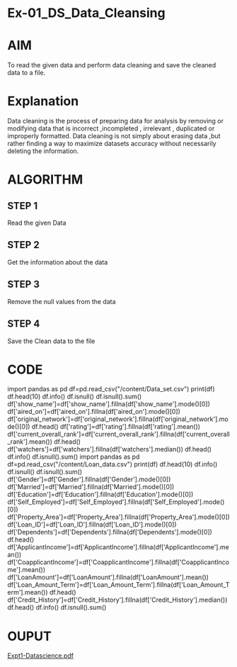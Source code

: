 # Ex-01_DS_Data_Cleansing
# AIM
To read the given data and perform data cleaning and save the cleaned data to a file.

# Explanation
Data cleaning is the process of preparing data for analysis by removing or modifying data that is incorrect ,incompleted , irrelevant , duplicated or improperly formatted. Data cleaning is not simply about erasing data ,but rather finding a way to maximize datasets accuracy without necessarily deleting the information.

# ALGORITHM
## STEP 1
Read the given Data

## STEP 2
Get the information about the data

## STEP 3
Remove the null values from the data

## STEP 4
Save the Clean data to the file


# CODE

import pandas as pd
df=pd.read_csv("/content/Data_set.csv")
print(df)
df.head(10) 
df.info()
df.isnull() 
df.isnull().sum() 
df['show_name']=df['show_name'].fillna(df['show_name'].mode()[0]) 
df['aired_on']=df['aired_on'].fillna(df['aired_on'].mode()[0])
df['original_network']=df['original_network'].fillna(df['original_network'].mode()[0])
df.head() 
df['rating']=df['rating'].fillna(df['rating'].mean()) 
df['current_overall_rank']=df['current_overall_rank'].fillna(df['current_overall_rank'].mean())
df.head()
df['watchers']=df['watchers'].fillna(df['watchers'].median()) 
df.head()
df.info() 
df.isnull().sum() import pandas as pd df=pd.read_csv("/content/Loan_data.csv") 
print(df)
df.head(10) 
df.info() 
df.isnull()
df.isnull().sum() 
df['Gender']=df['Gender'].fillna(df['Gender'].mode()[0]) 
df['Married']=df['Married'].fillna(df['Married'].mode()[0])
df['Education']=df['Education'].fillna(df['Education'].mode()[0]) df['Self_Employed']=df['Self_Employed'].fillna(df['Self_Employed'].mode()[0]) df['Property_Area']=df['Property_Area'].fillna(df['Property_Area'].mode()[0]) 
df['Loan_ID']=df['Loan_ID'].fillna(df['Loan_ID'].mode()[0]) df['Dependents']=df['Dependents'].fillna(df['Dependents'].mode()[0]) 
df.head() 
df['ApplicantIncome']=df['ApplicantIncome'].fillna(df['ApplicantIncome'].mean()) df['CoapplicantIncome']=df['CoapplicantIncome'].fillna(df['CoapplicantIncome'].mean()) 
df['LoanAmount']=df['LoanAmount'].fillna(df['LoanAmount'].mean()) df['Loan_Amount_Term']=df['Loan_Amount_Term'].fillna(df['Loan_Amount_Term'].mean()) df.head() 
df['Credit_History']=df['Credit_History'].fillna(df['Credit_History'].median()) 
df.head() 
df.info() 
df.isnull().sum()

# OUPUT

[Expt1-Datascience.pdf](https://github.com/vijivini/Ex-01-Data-Cleaning/files/11147613/Expt1-Datascience.pdf)
